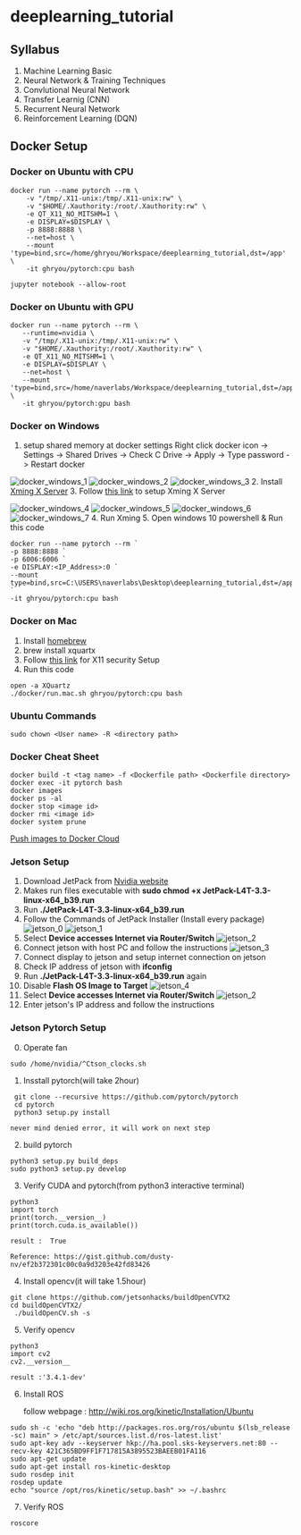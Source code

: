# deeplearning_tutorial

## Syllabus
1. Machine Learning Basic
2. Neural Network & Training Techniques
3. Convlutional Neural Network
3. Transfer Learnig (CNN)
4. Recurrent Neural Network
5. Reinforcement Learning (DQN)


## Docker Setup
### Docker on Ubuntu with CPU
```
docker run --name pytorch --rm \
    -v "/tmp/.X11-unix:/tmp/.X11-unix:rw" \
    -v "$HOME/.Xauthority:/root/.Xauthority:rw" \
    -e QT_X11_NO_MITSHM=1 \
    -e DISPLAY=$DISPLAY \
    -p 8888:8888 \
    --net=host \
    --mount 'type=bind,src=/home/ghryou/Workspace/deeplearning_tutorial,dst=/app' \
    -it ghryou/pytorch:cpu bash

jupyter notebook --allow-root
```

### Docker on Ubuntu with GPU
```
docker run --name pytorch --rm \
   --runtime=nvidia \
   -v "/tmp/.X11-unix:/tmp/.X11-unix:rw" \
   -v "$HOME/.Xauthority:/root/.Xauthority:rw" \
   -e QT_X11_NO_MITSHM=1 \
   -e DISPLAY=$DISPLAY \
   --net=host \
   --mount 'type=bind,src=/home/naverlabs/Workspace/deeplearning_tutorial,dst=/app' \
   -it ghryou/pytorch:gpu bash​
```

### Docker on Windows
1. setup shared memory at docker settings
Right click docker icon -> Settings -> Shared Drives -> Check C Drive -> Apply -> Type password -> Restart docker

![docker_windows_1](res/docker_windows_1.png)
![docker_windows_2](res/docker_windows_2.png)
![docker_windows_3](res/docker_windows_3.png)
2. Install [Xming X Server](https://sourceforge.net/projects/xming/)
3. Follow [this link](https://blogs.msdn.microsoft.com/jamiedalton/2018/05/17/windows-10-docker-gui/) to setup Xming X Server

![docker_windows_4](res/docker_windows_4.png)
![docker_windows_5](res/docker_windows_5.png)
![docker_windows_6](res/docker_windows_6.png)
![docker_windows_7](res/docker_windows_7.png)
4. Run Xming
5. Open windows 10 powershell & Run this code
```
docker run --name pytorch --rm `
-p 8888:8888 `
-p 6006:6006 `
-e DISPLAY:<IP_Address>:0 `
--mount type=bind,src=C:\USERS\naverlabs\Desktop\deeplearning_tutorial,dst=/app `
-it ghryou/pytorch:cpu bash​
```

### Docker on Mac
1. Install [homebrew](https://brew.sh/index_ko)
2. brew install xquartx
3. Follow [this link](https://sourabhbajaj.com/blog/2017/02/07/gui-applications-docker-mac/) for X11 security Setup
4. Run this code
```
open -a XQuartz
./docker/run.mac.sh ghryou/pytorch:cpu bash
```

### Ubuntu Commands
```
sudo chown <User name> -R <directory path>
```

### Docker Cheat Sheet
```
docker build -t <tag name> -f <Dockerfile path> <Dockerfile directory>
docker exec -it pytorch bash
docker images
docker ps -al
docker stop <image id>
docker rmi <image id>
docker system prune
```

[Push images to Docker Cloud](https://docs.docker.com/docker-cloud/builds/push-images/)

### Jetson Setup
1. Download JetPack from [Nvidia website](https://developer.nvidia.com/embedded/jetpack)
2. Makes run files executable with **sudo chmod +x JetPack-L4T-3.3-linux-x64_b39.run**
3. Run **./JetPack-L4T-3.3-linux-x64_b39.run**
4. Follow the Commands of JetPack Installer (Install every package)
![jetson_0](res/jetson_0.png)
![jetson_1](res/jetson_1.png)
5. Select **Device accesses Internet via Router/Switch**
![jetson_2](res/jetson_2.png)
6. Connect jetson with host PC and follow the instructions
![jetson_3](res/jetson_3.png)
7. Connect display to jetson and setup internet connection on jetson
8. Check IP address of jetson with **ifconfig**
9. Run **./JetPack-L4T-3.3-linux-x64_b39.run** again
10. Disable **Flash OS Image to Target**
![jetson_4](res/jetson_4.png)
11. Select **Device accesses Internet via Router/Switch**
![jetson_2](res/jetson_2.png)
12. Enter jetson's IP address and follow the instructions

### Jetson Pytorch Setup

0. Operate fan
```
sudo /home/nvidia/^Ctson_clocks.sh
```
1. Insstall pytorch(will take 2hour)
```
 git clone --recursive https://github.com/pytorch/pytorch
 cd pytorch
 python3 setup.py install
```
    never mind denied error, it will work on next step

2. build pytorch

```
python3 setup.py build_deps
sudo python3 setup.py develop
```
3. Verify CUDA and pytorch(from python3 interactive terminal)
```
python3
import torch
print(torch.__version__)
print(torch.cuda.is_available())
```
    result :  True

    Reference: https://gist.github.com/dusty-nv/ef2b372301c00c0a9d3203e42fd83426

4. Install opencv(it will take 1.5hour)
```
git clone https://github.com/jetsonhacks/buildOpenCVTX2
cd buildOpenCVTX2/
 ./buildOpenCV.sh -s
 ```
 5. Verify opencv
```
python3
import cv2
cv2.__version__
```
    result :'3.4.1-dev'
 
 
 6. Install ROS
 
    follow webpage : http://wiki.ros.org/kinetic/Installation/Ubuntu
 ```
sudo sh -c 'echo "deb http://packages.ros.org/ros/ubuntu $(lsb_release -sc) main" > /etc/apt/sources.list.d/ros-latest.list'
sudo apt-key adv --keyserver hkp://ha.pool.sks-keyservers.net:80 --recv-key 421C365BD9FF1F717815A3895523BAEEB01FA116 
sudo apt-get update
sudo apt-get install ros-kinetic-desktop
sudo rosdep init
rosdep update
echo "source /opt/ros/kinetic/setup.bash" >> ~/.bashrc
```
 7. Verify ROS
```
roscore
```
